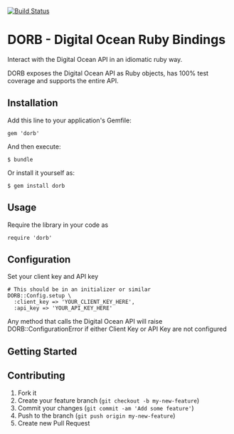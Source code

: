 [![Build Status](https://travis-ci.org/exempla/dorb.png)](https://travis-ci.org/exempla/dorb)

# DORB - Digital Ocean Ruby Bindings

Interact with the Digital Ocean API in an idiomatic ruby way.

DORB exposes the Digital Ocean API as Ruby objects, has 100% test coverage and supports the entire API.

## Installation

Add this line to your application's Gemfile:

    gem 'dorb'

And then execute:

    $ bundle

Or install it yourself as:

    $ gem install dorb

## Usage

Require the library in your code as

    require 'dorb'


## Configuration

Set your client key and API key

    # This should be in an initializer or similar
    DORB::Config.setup \
      :client_key => 'YOUR_CLIENT_KEY_HERE',
      :api_key => 'YOUR_API_KEY_HERE'

Any method that calls the Digital Ocean API will raise DORB::ConfigurationError if either Client Key or API Key are not configured

## Getting Started



## Contributing

1. Fork it
2. Create your feature branch (`git checkout -b my-new-feature`)
3. Commit your changes (`git commit -am 'Add some feature'`)
4. Push to the branch (`git push origin my-new-feature`)
5. Create new Pull Request
